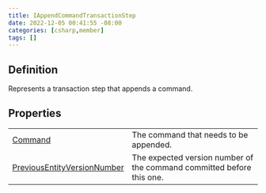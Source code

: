 ```yaml
---
title: IAppendCommandTransactionStep
date: 2022-12-05 00:41:55 -08:00
categories: [csharp,member]
tags: []
---
```


## Definition

Represents a transaction step that appends a command.

## Properties
<table><tr><td><!--/posts/csharp.member.entitydb.abstractions.transactions.steps.iappendcommandtransactionstep.command/--><a href='#'>Command</a></td><td>
The command that needs to be appended.
</td></tr><tr><td><!--/posts/csharp.member.entitydb.abstractions.transactions.steps.iappendcommandtransactionstep.previousentityversionnumber/--><a href='#'>PreviousEntityVersionNumber</a></td><td>
The expected version number of the command committed before this one.
</td></tr></table>
